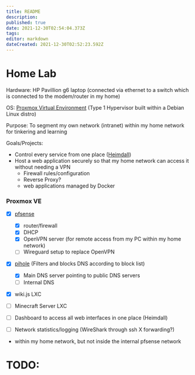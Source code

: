 ```yaml
---
title: README
description: 
published: true
date: 2021-12-30T02:54:04.373Z
tags: 
editor: markdown
dateCreated: 2021-12-30T02:52:23.592Z
---
```


# Home Lab

Hardware: HP Pavillion g6 laptop (connected via ethernet to a switch which is connected to the modem/router in my home)

OS: [Proxmox Virtual Environment](https://www.proxmox.com/en/proxmox-ve) (Type 1 Hypervisor built within a Debian Linux distro)

Purpose: To segment my own network (intranet) within my home network for tinkering and learning

Goals/Projects:
- Control every service from one place ([Heimdall](https://heimdall.site/))
- Host a web application securely so that my home network can access it without needing a VPN
  - Firewall rules/configuration
  - Reverse Proxy?
  - web applications managed by Docker

### Proxmox VE

- [X] [pfsense](https://www.pfsense.org/)
  - [X] router/firewall 
  - [X] DHCP
  - [X] OpenVPN server (for remote access from my PC within my home network)
  - [ ] Wireguard setup to replace OpenVPN
  
- [X] [pihole](https://pi-hole.net/) (Filters and blocks DNS according to block list)
  - [X] Main DNS server pointing to public DNS servers
  - [ ] Internal DNS

- [X] wiki.js LXC
   
- [ ] Minecraft Server LXC
- [ ] Dashboard to access all web interfaces in one place (Heimdall)
- [ ] Network statistics/logging (WireShark through ssh X forwarding?)

* within my home network, but not inside the internal pfsense network


# TODO:
